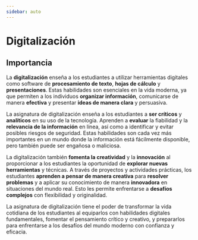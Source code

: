 ```yaml
---
sidebar: auto
---
```


# Digitalización

## Importancia

La **digitalización** enseña a los estudiantes a utilizar herramientas digitales como software de **procesamiento de texto**, **hojas de cálculo** y **presentaciones**. Estas habilidades son esenciales en la vida moderna, ya que permiten a los individuos **organizar información**, comunicarse de manera **efectiva** y presentar **ideas de manera clara** y persuasiva.

La asignatura de digitalización enseña a los estudiantes a **ser críticos** y **analíticos** en su uso de la tecnología. Aprenden a **evaluar** la fiabilidad y la **relevancia de la información** en línea, así como a identificar y evitar posibles riesgos de seguridad. Estas habilidades son cada vez más importantes en un mundo donde la información está fácilmente disponible, pero también puede ser engañosa o maliciosa.

La digitalización también **fomenta la creatividad** y la **innovación** al proporcionar a los estudiantes la oportunidad de **explorar nuevas herramientas** y técnicas. A través de proyectos y actividades prácticas, los estudiantes **aprenden a pensar de manera creativa** para **resolver problemas** y a aplicar su conocimiento de manera **innovadora** en situaciones del mundo real. Esto les permite enfrentarse a **desafíos complejos** con flexibilidad y originalidad.

La asignatura de digitalización tiene el poder de transformar la vida cotidiana de los estudiantes al equiparlos con habilidades digitales fundamentales, fomentar el pensamiento crítico y creativo, y prepararlos para enfrentarse a los desafíos del mundo moderno con confianza y eficacia.